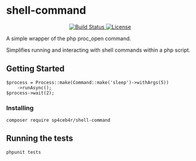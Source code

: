 # shell-command

<p align="center">
    <a href="https://travis-ci.org/sp4ceb4r/shell-command">
        <img src="https://travis-ci.org/sp4ceb4r/shell-command.svg" alt="Build Status">
    </a>
    <a href="https://packagist.org/packages/sp4ceb4r/shell-command">
        <img src="https://poser.pugx.org/sp4ceb4r/shell-command/license.svg" alt="License">
    </a>
</p>

A simple wrapper of the php proc_open command.

Simplifies running and interacting with shell commands within a php script.


## Getting Started

```
$process = Process::make(Command::make('sleep')->withArgs(5))
    ->runAsync();
$process->wait(2);
```

### Installing

```
composer require sp4ceb4r/shell-command
```

## Running the tests

```
phpunit tests
```
